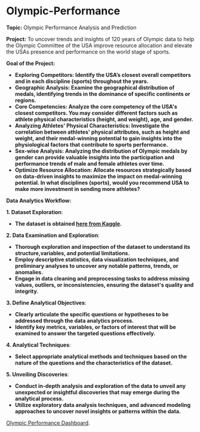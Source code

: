 # Olympic-Performance

**Topic:** Olympic Performance Analysis and Prediction


**Project:** To uncover trends and insights of 120 years of Olympic data to help the Olympic Committee of the USA improve resource allocation and elevate the USAs presence and performance on the world stage of sports.


**Goal of the Project:** 
- <b>Exploring Competitors: Identify the USA’s closest overall competitors and in each discipline (sports) throughout the years. </b> 
- <b>Geographic Analysis: Examine the geographical distribution of medals, identifying trends in the dominance of specific continents or regions. </b> 
- <b>Core Competencies: Analyze the core competency of the USA's closest competitors. You may consider different factors such as athlete physical characteristics (height, and weight), age, and gender.</b> 
- <b>Analyzing Athletes' Physical Characteristics: Investigate the correlation between athletes' 
physical attributes, such as height and weight, and their medal-winning potential to gain insights into the physiological factors that contribute to sports performance.</b> 
- <b>Sex-wise Analysis: Analyzing the distribution of Olympic medals by gender can provide valuable insights into the participation and performance trends of male and female athletes over time. </b> 
- <b>Optimize Resource Allocation: Allocate resources strategically based on data-driven insights to maximize the impact on medal-winning potential. In what disciplines (sports), would you recommend USA to make more investment in sending more athletes? </b> 

**Data Analytics Workflow:** 

**1. Dataset Exploration**: 
- <b>The dataset is obtained [here from Kaggle](https://www.kaggle.com/code/mateoiglesias/olympic-games/input).</b>
  
**2. Data Examination and Exploration**:
- <b>Thorough exploration and inspection of the dataset to understand its structure,variables, and potential limitations. </b> 
- <b>Employ descriptive statistics, data visualization techniques, and preliminary analyses to uncover any notable patterns, trends, or anomalies. </b> 
- <b>Engage in data cleaning and preprocessing tasks to address missing values, outliers, or inconsistencies, ensuring the dataset's quality and integrity. </b> 
     
**3. Define Analytical Objectives**:
- <b>Clearly articulate the specific questions or hypotheses to be addressed through the data analytics process. </b> 
- <b>Identify key metrics, variables, or factors of interest that will be examined to answer the targeted questions effectively. </b> 

**4. Analytical Techniques**:
- <b>Select appropriate analytical methods and techniques based on the nature of the questions and the characteristics of the dataset. </b>
  
**5. Unveiling Discoveries**:
- <b>Conduct in-depth analysis and exploration of the data to unveil any unexpected or insightful discoveries that may emerge during the analytical process.</b> 
- <b> Utilize exploratory data analysis techniques, and advanced modeling approaches to uncover novel insights or patterns within the data.</b>
   
[Olympic Performance Dashboard](https://public.tableau.com/app/profile/meret1669/viz/OlympicPerformance_17230451410000/Story1).

